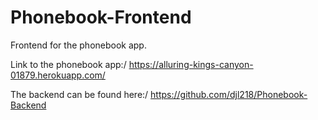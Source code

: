 # Phonebook-Frontend
Frontend for the phonebook app.

Link to the phonebook app:/
https://alluring-kings-canyon-01879.herokuapp.com/

The backend can be found here:/
https://github.com/djl218/Phonebook-Backend